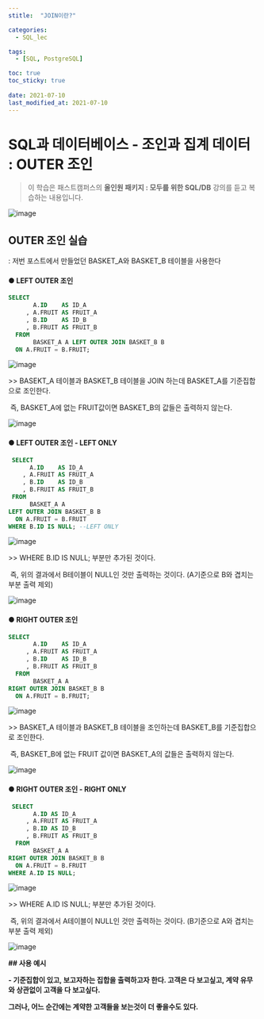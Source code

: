 ```yaml
---
stitle:  "JOIN이란?"

categories:
  - SQL_lec

tags:
  - [SQL, PostgreSQL]

toc: true
toc_sticky: true
 
date: 2021-07-10
last_modified_at: 2021-07-10
---
```


# SQL과 데이터베이스 - 조인과 집계 데이터 : OUTER 조인



> 이 학습은 패스트캠퍼스의 **올인원 패키지 : 모두를 위한 SQL/DB** 강의를 듣고 복습하는 내용입니다.

![image](https://user-images.githubusercontent.com/80219821/125156699-d2f22180-e1a1-11eb-8433-cac66bc3c89b.png)





## OUTER 조인 실습

: 저번 포스트에서 만들었던 BASKET_A와 BASKET_B 테이블을 사용한다





#### ● LEFT OUTER 조인

```sql
SELECT
       A.ID    AS ID_A
     , A.FRUIT AS FRUIT_A
     , B.ID    AS ID_B
     , B.FRUIT AS FRUIT_B
  FROM
       BASKET_A A LEFT OUTER JOIN BASKET_B B 
  ON A.FRUIT = B.FRUIT;
```



![image](https://user-images.githubusercontent.com/80219821/125156701-d4bbe500-e1a1-11eb-91a7-95530d625e13.png)



\>> BASEKT_A 테이블과 BASKET_B 테이블을 JOIN 하는데 BASKET_A를 기준집합으로 조인한다.

​     즉, BASKET_A에 없는 FRUIT값이면 BASKET_B의 값들은 출력하지 않는다.

![image](https://user-images.githubusercontent.com/80219821/125156704-d685a880-e1a1-11eb-9535-e4ab553eafb1.png)







#### ● LEFT OUTER 조인 - LEFT ONLY

```sql
 SELECT
      A.ID    AS ID_A
    , A.FRUIT AS FRUIT_A
    , B.ID    AS ID_B
    , B.FRUIT AS FRUIT_B
 FROM
      BASKET_A A
LEFT OUTER JOIN BASKET_B B 
  ON A.FRUIT = B.FRUIT
WHERE B.ID IS NULL; --LEFT ONLY 
```



![image](https://user-images.githubusercontent.com/80219821/125156705-d7b6d580-e1a1-11eb-948f-caf7d32fed97.png)



\>> WHERE B.ID IS NULL; 부분만 추가된 것이다.

​     즉, 위의 결과에서 B테이블이 NULL인 것만 출력하는 것이다. (A기준으로 B와 겹치는 부분 출력 제외)

![image](https://user-images.githubusercontent.com/80219821/125156707-d9809900-e1a1-11eb-8c26-ead5d0531203.png)





#### ● RIGHT OUTER 조인

``` sql
SELECT
       A.ID    AS ID_A
     , A.FRUIT AS FRUIT_A
     , B.ID    AS ID_B
     , B.FRUIT AS FRUIT_B
  FROM
       BASKET_A A
RIGHT OUTER JOIN BASKET_B B 
  ON A.FRUIT = B.FRUIT;

```



![image](https://user-images.githubusercontent.com/80219821/125156710-dab1c600-e1a1-11eb-8ee8-5b59140017bd.png)

\>> BASKET_A 테이블과 BASKET_B 테이블을 조인하는데 BASKET_B를 기준집합으로 조인한다.

​     즉, BASKET_B에 없는 FRUIT 값이면 BASKET_A의 값들은 출력하지 않는다.

![image](https://user-images.githubusercontent.com/80219821/125156711-dc7b8980-e1a1-11eb-868c-e25b08cab9aa.png)





#### ● RIGHT OUTER 조인 - RIGHT ONLY

```sql
 SELECT
       A.ID AS ID_A
     , A.FRUIT AS FRUIT_A
     , B.ID AS ID_B
     , B.FRUIT AS FRUIT_B
  FROM
       BASKET_A A
RIGHT OUTER JOIN BASKET_B B 
  ON A.FRUIT = B.FRUIT
WHERE A.ID IS NULL;
```
![image](https://user-images.githubusercontent.com/80219821/125156937-0c775c80-e1a3-11eb-8753-b583039e2d00.png)

\>> WHERE A.ID IS NULL; 부분만 추가된 것이다.

​     즉, 위의 결과에서 A테이블이 NULL인 것만 출력하는 것이다. (B기준으로 A와 겹치는 부분 출력 제외)

![image](https://user-images.githubusercontent.com/80219821/125156976-434d7280-e1a3-11eb-9f64-533225730da5.png)








**## 사용 예시**

**- 기준집합이 있고, 보고자하는 집합을 출력하고자 한다. 고객은 다 보고싶고, 계약 유무와 상관없이 고객을 다 보고싶다.**

   **그러나, 어느 순간에는 계약한 고객들을 보는것이 더 좋을수도 있다.**